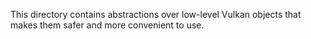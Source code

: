 This directory contains abstractions over low-level Vulkan objects that makes
them safer and more convenient to use.
